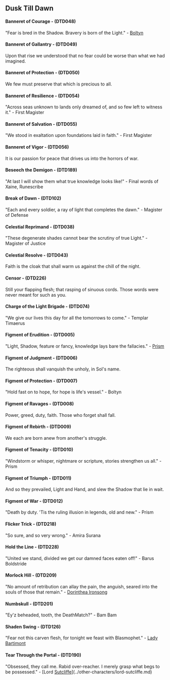 ## Dusk Till Dawn

#### Banneret of Courage - (DTD048)
"Fear is bred in the Shadow. Bravery is born of the Light." - [Boltyn](../heroes-of-rathe/boltyn-about.md)

#### Banneret of Gallantry - (DTD049)
Upon that rise we understood that no fear could be worse than what we had imagined.

#### Banneret of Protection - (DTD050)
We few must preserve that which is precious to all.

#### Banneret of Resilience - (DTD054)
"Across seas unknown to lands only dreamed of, and so few left to witness it." - First Magister

#### Banneret of Salvation - (DTD055)
"We stood in exaltation upon foundations laid in faith." - First Magister

#### Banneret of Vigor - (DTD056)
It is our passion for peace that drives us into the horrors of war.

#### Beseech the Demigon - (DTD189)
"At last I will show them what true knowledge looks like!" - Final words of Xaine, Runescribe

#### Break of Dawn - (DTD102)
"Each and every soldier, a ray of light that completes the dawn." - Magister of Defense

#### Celestial Reprimand - (DTD038)
"These degenerate shades cannot bear the scrutiny of true Light." - Magister of Justice

#### Celestial Resolve - (DTD043)
Faith is the cloak that shall warm us against the chill of the night.

#### Censor - (DTD226)
Still your flapping flesh; that rasping of sinuous cords. Those words were never meant for such as you.

#### Charge of the Light Brigade - (DTD074)
"We give our lives this day for all the tomorrows to come." - Templar Timaerus

#### Figment of Erudition - (DTD005)
"Light, Shadow, feature or fancy, knowledge lays bare the fallacies." - [Prism](../heroes-of-rathe/prism-about.md)

#### Figment of Judgment - (DTD006)
The righteous shall vanquish the unholy, in Sol's name.

#### Figment of Protection - (DTD007)
"Hold fast on to hope, for hope is life's vessel." - Boltyn

#### Figment of Ravages - (DTD008)
Power, greed, duty, faith. Those who forget shall fall.

#### Figment of Rebirth - (DTD009)
We each are born anew from another's struggle.

#### Figment of Tenacity - (DTD010)
"Windstorm or whisper, nightmare or scripture, stories strengthen us all." - Prism

#### Figment of Triumph - (DTD011)
And so they prevailed, Light and Hand, and slew the Shadow that lie in wait.

#### Figment of War - (DTD012)
"Death by duty. 'Tis the ruling illusion in legends, old and new." - Prism

#### Flicker Trick - (DTD218)
"So sure, and so very wrong." - Amira Surana

#### Hold the Line - (DTD228)
"United we stand, divided we get our damned faces eaten off!" - Barus Boldstride

#### Morlock Hill - (DTD209)
"No amount of retribution can allay the pain, the anguish, seared into the souls of those that remain." - [Dorinthea Ironsong](../heroes-of-rathe/dorinthea-about.md)

#### Numbskull - (DTD201)
"Ey'z beheaded, tooth, the DeathMatch?" - Bam Bam

#### Shaden Swing - (DTD126)
"Fear not this carven flesh, for tonight we feast with Blasmophet." - [Lady Bartimont](../other-characters/lady-bartimont.md)

#### Tear Through the Portal - (DTD190)
"Obsessed, they call me. Rabid over-reacher. I merely grasp what begs to be possessed." - [Lord [Sutcliffe](~Sutcliffe)](../other-characters/lord-sutcliffe.md)

